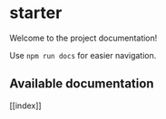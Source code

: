 # starter

Welcome to the project documentation!

Use `npm run docs` for easier navigation.

## Available documentation

[[index]]
